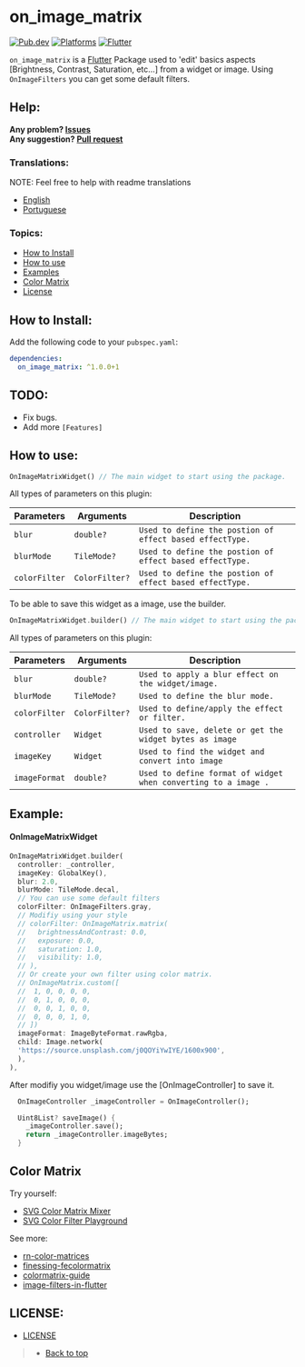 # on_image_matrix
[![Pub.dev](https://img.shields.io/pub/v/on_image_matrix?color=9cf&label=Pub.dev&style=flat-square)](https://pub.dev/packages/on_image_matrix)
[![Platforms](https://img.shields.io/badge/Platforms-Android%20%7C%20IOS%20%7C%20Web%20%7C%20MacOs%20%7C%20Linux%20%7C%20Windows-9cf?&style=flat-square)](https://www.android.com/)
[![Flutter](https://img.shields.io/badge/Language-Flutter%20%7C%20Null--Safety-9cf?logo=flutter&style=flat-square)](https://www.flutter.dev/)

`on_image_matrix` is a [Flutter](https://flutter.dev/) Package used to 'edit' basics aspects [Brightness, Contrast, Saturation, etc...] from a widget or image. Using `OnImageFilters` you can get some default filters. <br>

## Help:

**Any problem? [Issues](https://github.com/LucJosin/on_image_matrix/issues)** <br>
**Any suggestion? [Pull request](https://github.com/LucJosin/on_image_matrix/pulls)**

### Translations:

NOTE: Feel free to help with readme translations

* [English](README.md)
* [Portuguese](README.pt-BR.md)

### Topics:

* [How to Install](#how-to-install)
* [How to use](#how-to-use)
* [Examples](#examples)
* [Color Matrix](#color-matrix)
* [License](#license)

## How to Install:
Add the following code to your `pubspec.yaml`:
```yaml
dependencies:
  on_image_matrix: ^1.0.0+1
```

## TODO:

* Fix bugs.
* Add more `[Features]`

## How to use:

```dart
OnImageMatrixWidget() // The main widget to start using the package.
```
All types of parameters on this plugin:

|  Parameters  |   Arguments   |   Description   |
|--------------|-----------------|-----------------|
| `blur` | `double?` | `Used to define the postion of effect based effectType.` | <br>
| `blurMode` | `TileMode?` | `Used to define the postion of effect based effectType.` | <br>
| `colorFilter` | `ColorFilter?` | `Used to define the postion of effect based effectType.` | <br>

To be able to save this widget as a image, use the builder.

```dart
OnImageMatrixWidget.builder() // The main widget to start using the package
```
All types of parameters on this plugin:

|  Parameters  |   Arguments   |   Description   |
|--------------|-----------------|-----------------|
| `blur` | `double?` | `Used to apply a blur effect on the widget/image.` | <br>
| `blurMode` | `TileMode?` | `Used to define the blur mode.` | <br>
| `colorFilter` | `ColorFilter?` | `Used to define/apply the effect or filter.` | <br>
| `controller` | `Widget` | `Used to save, delete or get the widget bytes as image` | <br>
| `imageKey` | `Widget` | `Used to find the widget and convert into image` | <br>
| `imageFormat` | `double?` | `Used to define format of widget when converting to a image .` | <br>

## Example:

#### OnImageMatrixWidget
```dart
OnImageMatrixWidget.builder(
  controller: _controller,
  imageKey: GlobalKey(),
  blur: 2.0,
  blurMode: TileMode.decal,
  // You can use some default filters
  colorFilter: OnImageFilters.gray,
  // Modifiy using your style
  // colorFilter: OnImageMatrix.matrix(
  //   brightnessAndContrast: 0.0,
  //   exposure: 0.0,
  //   saturation: 1.0,
  //   visibility: 1.0,
  // ),
  // Or create your own filter using color matrix.
  // OnImageMatrix.custom([
  //  1, 0, 0, 0, 0,
  //  0, 1, 0, 0, 0,
  //  0, 0, 1, 0, 0,
  //  0, 0, 0, 1, 0,
  // ])
  imageFormat: ImageByteFormat.rawRgba,
  child: Image.network(
  'https://source.unsplash.com/j0QOYiYwIYE/1600x900',
  ),
),
```

After modifiy you widget/image use the [OnImageController] to save it.

```dart
  OnImageController _imageController = OnImageController();

  Uint8List? saveImage() {
    _imageController.save();
    return _imageController.imageBytes;
  }
```

## Color Matrix
Try yourself:

* [SVG Color Matrix Mixer](https://fecolormatrix.com/)
* [SVG Color Filter Playground](https://kazzkiq.github.io/svg-color-filter/)

See more:

* [rn-color-matrices](https://github.com/iyegoroff/rn-color-matrices/blob/master/index.ts)
* [finessing-fecolormatrix](https://alistapart.com/article/finessing-fecolormatrix/)
* [colormatrix-guide](https://docs.rainmeter.net/tips/colormatrix-guide/)
* [image-filters-in-flutter](https://retroportalstudio.medium.com/image-filters-in-flutter-no-package-required-6f8cb57ba0b)

## LICENSE:

* [LICENSE](https://github.com/LucJosin/on_image_matrix/blob/main/LICENSE)

> * [Back to top](#on_image_matrix)
